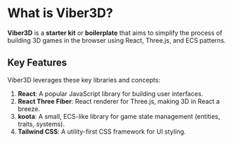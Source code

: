 # What is Viber3D?

**Viber3D** is a **starter kit** or **boilerplate** that aims to simplify the process of building 3D games in the browser using React, Three.js, and ECS patterns.

## Key Features

Viber3D leverages these key libraries and concepts:

1. **React**: A popular JavaScript library for building user interfaces.
2. **React Three Fiber**: React renderer for Three.js, making 3D in React a breeze.
3. **koota**: A small, ECS-like library for game state management (entities, traits, systems).
4. **Tailwind CSS**: A utility-first CSS framework for UI styling. 